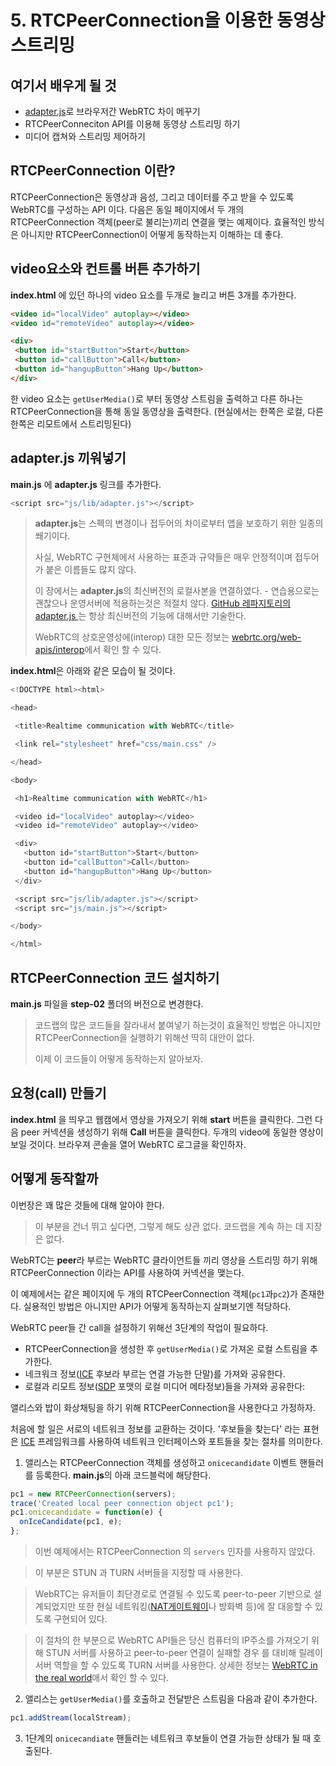 # 5. RTCPeerConnection을 이용한 동영상 스트리밍

## 여기서 배우게 될 것

* [adapter.js](https://github.com/webrtc/adapter)로 브라우저간 WebRTC 차이 메꾸기
* RTCPeerConneciton API를 이용해 동영상 스트리밍 하기
* 미디어 캡쳐와 스트리밍 제어하기

## RTCPeerConnection 이란?

RTCPeerConnection은 동영상과 음성, 그리고 데이터를 주고 받을 수 있도록 WebRTC를 구성하는 API 이다. 다음은 동일 페이지에서 두 개의 RTCPeerConnection 객체\(peer로 불리는\)끼리 연결을 맺는 예제이다. 
효율적인 방식은 아니지만 RTCPeerConnection이 어떻게 동작하는지 이해하는 데 좋다.

## video요소와 컨트롤 버튼 추가하기

**index.html** 에 있던 하나의 video 요소를 두개로 늘리고 버튼 3개를 추가한다.

```html
<video id="localVideo" autoplay></video>
<video id="remoteVideo" autoplay></video>

<div>
 <button id="startButton">Start</button>
 <button id="callButton">Call</button>
 <button id="hangupButton">Hang Up</button>
</div>

```

한 video 요소는 `getUserMedia()`로 부터 동영상 스트림을 출력하고 다른 하나는 RTCPeerConnection을 통해 동일 동영상을 출력한다. \(현실에서는 한쪽은 로컬, 다른 한쪽은 리모트에서 스트리밍된다\)

## adapter.js 끼워넣기

**main.js** 에 **adapter.js** 링크를 추가한다.

```javascript
<script src="js/lib/adapter.js"></script>
```

> **adapter.js**는 스펙의 변경이나 접두어의 차이로부터 앱을 보호하기 위한 일종의 쐐기이다.
> 
> 사실, WebRTC 구현체에서 사용하는 표준과 규약들은 매우 안정적이며 접두어가 붙은 이름들도 많지 않다.
> 
> 이 장에서는 **adapter.js**의 최신버전의 로컬사본을 연결하였다. - 연습용으로는 괜찮으나 운영서버에 적용하는것은 적절치 않다. [GitHub 레파지토리의 adapter.js ](https://github.com/webrtc/adapter)는 항상 최신버전의 기능에 대해서만 기술한다.
> 
> WebRTC의 상호운영성에\(interop\) 대한 모든 정보는 [webrtc.org\/web-apis\/interop](https://webrtc.org/web-apis/interop/)에서 확인 할 수 있다.

**index.html**은 아래와 같은 모습이 될 것이다.

```javascript
<!DOCTYPE html><html>

<head>

 <title>Realtime communication with WebRTC</title>

 <link rel="stylesheet" href="css/main.css" />

</head>

<body>

 <h1>Realtime communication with WebRTC</h1>

 <video id="localVideo" autoplay></video> 
 <video id="remoteVideo" autoplay></video>

 <div>
   <button id="startButton">Start</button> 
   <button id="callButton">Call</button> 
   <button id="hangupButton">Hang Up</button> 
 </div>

 <script src="js/lib/adapter.js"></script>
 <script src="js/main.js"></script>

</body>

</html>

```

## RTCPeerConnection 코드 설치하기

**main.js** 파일을 **step-02** 폴더의 버전으로 변경한다.

> 코드랩의 많은 코드들을 잘라내서 붙여넣기 하는것이 효율적인 방법은 아니지만 RTCPeerConnection을 실행하기 위해선 딱히 대안이 없다.
> 
> 이제 이 코드들이 어떻게 동작하는지 알아보자.

## 요청\(call\) 만들기

**index.html** 을 띄우고 웹캠에서 영상을 가져오기 위해 **start** 버튼을 클릭한다. 그런 다음 peer 커넥션을 생성하기 위해 **Call** 버튼을 클릭한다. 두개의 video에 동일한 영상이 보일 것이다. 브라우져 콘솔을 열어 WebRTC 로그글을 확인하자.

## 어떻게 동작할까

이번장은 꽤 많은 것들에 대해 알아야 한다.

> 이 부분을 건너 뛰고 싶다면, 그렇게 해도 상관 없다.
> 코드랩을 계속 하는 데 지장은 없다.

WebRTC는 **peer**라 부르는 WebRTC 클라이언트들 끼리 영상을 스트리밍 하기 위해 RTCPeerConnection 이라는 API를 사용하여 커넥션을 맺는다.

이 예제에서는 같은 페이지에 두 개의 RTCPeerConnection 객체\(`pc1`과`pc2`\)가 존재한다. 실용적인 방법은 아니지만 API가 어떻게 동작하는지 살펴보기엔 적당하다.

WebRTC peer들 간 call을 설정하기 위해선 3단계의 작업이 필요하다.

* RTCPeerConnection을 생성한 후 `getUserMedia()`로 가져온 로컬 스트림을 추가한다.
* 네크워크 정보([ICE](https://en.wikipedia.org/wiki/Interactive_Connectivity_Establishment) 후보라 부르는 연결 가능한 단말)를 가져와 공유한다. 
* 로컬과 리모트 정보\([SDP](https://en.wikipedia.org/wiki/Session_Description_Protocol) 포맷의 로컬 미디어 메타정보\)들을 가져와 공유한다: 

앨리스와 밥이 화상채팅을 하기 위해 RTCPeerConnection을 사용한다고 가정하자.

처음에 할 일은 서로의 네트워크 정보를 교환하는 것이다. '후보들을 찾는다' 라는 표현은 [ICE](https://en.wikipedia.org/wiki/Interactive_Connectivity_Establishment) 프레임워크를 사용하여 네트워크 인터페이스와 포트들을 찾는 절차를 의미한다. 

1. 앨리스는 RTCPeerConnection 객체를 생성하고 `onicecandidate` 이벤트 핸들러를 등록한다. **main.js**의 아래 코드블럭에 해당한다.

``` javascript
pc1 = new RTCPeerConnection(servers); 
trace('Created local peer connection object pc1'); 
pc1.onicecandidate = function(e) {   
  onIceCandidate(pc1, e); 
};

```

> 이번 예제에서는 RTCPeerConnection 의 `servers` 인자를 사용하지 않았다.

> 이 부분은 STUN 과 TURN 서버들을 지정할 때 사용한다. 

> WebRTC는 유저들이 최단경로로 연결될 수 있도록 peer-to-peer 기반으로 설계되었지만 또한 현실 네트워킹\([NAT게이트웨이](https://en.wikipedia.org/wiki/NAT_traversal)나 방화벽 등\)에 잘 대응할 수 있도록 구현되어 있다.

> 이 절차의 한 부분으로 WebRTC API들은 당신 컴퓨터의 IP주소를 가져오기 위해 STUN 서버를 사용하고 peer-to-peer 연결이 실패할 경우 를 대비해 릴레이 서버 역할을 할 수 있도록 TURN 서버를 사용한다. 상세한 정보는 [WebRTC in the real world](https://www.html5rocks.com/en/tutorials/webrtc/infrastructure)애서 확인 할 수 있다.

2. 앨리스는 `getUserMedia()`를 호출하고 전달받은 스트림을 다음과 같이 추가한다. 

``` javascript
pc1.addStream(localStream);
```

3. 1단계의 `onicecandiate` 핸들러는 네트워크 후보들이 연결 가능한 상태가 될 때 호출된다.


